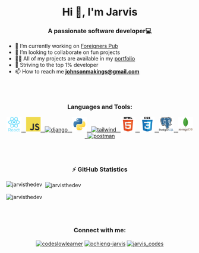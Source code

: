 <h1 align="center">Hi 👋, I'm Jarvis</h1>
<h3 align="center">A passionate software developer💻</h3>

- 🔭 I’m currently working on [Foreigners Pub](https://github.com/dotjarvis/foreignersPub/)
- 👯 I’m looking to collaborate on fun projects
- 👨‍💻 All of my projects are available in my [portfolio](https://jarviscodes.netlify.app/)
- 🏁️ Striving to the top 1% developer
- 📫 How to reach me **johnsonmakings@gmail.com**


<br/>
<br/>
<h3 align="center">Languages and Tools:</h3>
<p align="center">
  <a href="https://reactjs.org/" target="_blank" rel="noreferrer"> 
    <img src="https://raw.githubusercontent.com/devicons/devicon/master/icons/react/react-original-wordmark.svg" alt="react" width="40" height="40"/> 
  </a>
  <a href="https://developer.mozilla.org/en-US/docs/Web/JavaScript" target="_blank" rel="noreferrer"> &nbsp;
    <img src="https://raw.githubusercontent.com/devicons/devicon/master/icons/javascript/javascript-original.svg" alt="javascript" width="40" height="40"/> 
  </a>
  <a href="https://www.djangoproject.com/" target="_blank" rel="noreferrer"> &nbsp;
    <img src="https://cdn.worldvectorlogo.com/logos/django.svg" alt="django" width="40" height="40"/> 
  </a>   
  <a href="https://www.python.org" target="_blank" rel="noreferrer"> &nbsp;
    <img src="https://raw.githubusercontent.com/devicons/devicon/master/icons/python/python-original.svg" alt="python" width="40" height="40"/> 
  </a>
  <a href="https://tailwindcss.com/" target="_blank" rel="noreferrer"> &nbsp;
    <img src="https://www.vectorlogo.zone/logos/tailwindcss/tailwindcss-icon.svg" alt="tailwind" width="40" height="40"/> 
  </a>
  <a href="https://www.w3.org/html/" target="_blank" rel="noreferrer"> &nbsp;
    <img src="https://raw.githubusercontent.com/devicons/devicon/master/icons/html5/html5-original-wordmark.svg" alt="html5" width="40" height="40"/> 
  </a>
  <a href="https://www.w3schools.com/css/" target="_blank" rel="noreferrer"> &nbsp;
    <img src="https://raw.githubusercontent.com/devicons/devicon/master/icons/css3/css3-original-wordmark.svg" alt="css3" width="40" height="40"/>
  </a>
  <a href="https://www.postgresql.org" target="_blank" rel="noreferrer"> &nbsp;
    <img src="https://raw.githubusercontent.com/devicons/devicon/master/icons/postgresql/postgresql-original-wordmark.svg" alt="postgresql" width="40" height="40"/> 
  </a>   
  <a href="https://www.mongodb.com/" target="_blank" rel="noreferrer"> &nbsp;
    <img src="https://raw.githubusercontent.com/devicons/devicon/master/icons/mongodb/mongodb-original-wordmark.svg" alt="mongodb" width="40" height="40"/> 
  </a>
  <a href="https://postman.com" target="_blank" rel="noreferrer"> &nbsp;
    <img src="https://www.vectorlogo.zone/logos/getpostman/getpostman-icon.svg" alt="postman" width="40" height="40"/> 
  </a>
</p>


<br/>
<br/>

<h3 align="center">⚡ GitHub Statistics</h3>
<p>
  <img align="left" src="https://github-readme-stats.vercel.app/api/top-langs?username=jarvisthedev&show_icons=true&locale=en&layout=compact" alt="jarvisthedev" />
</p>
<p>
  &nbsp;
  <img align="center" src="https://github-readme-stats.vercel.app/api?username=jarvisthedev&show_icons=true&locale=en" alt="jarvisthedev" />
</p>
<p>
  <img align="center" src="https://github-readme-streak-stats.herokuapp.com/?user=jarvisthedev&" alt="jarvisthedev" />
</p>


<br/>
<br/>

<h3 align="center">Connect with me:</h3>
<p align="center">
<a href="https://twitter.com/jarvisthedev" target="blank"><img align="center" src="https://raw.githubusercontent.com/rahuldkjain/github-profile-readme-generator/master/src/images/icons/Social/twitter.svg" alt="codeslowlearner" height="30" width="40" /></a>
<a href="https://linkedin.com/in/jarvisthedev" target="blank"><img align="center" src="https://raw.githubusercontent.com/rahuldkjain/github-profile-readme-generator/master/src/images/icons/Social/linked-in-alt.svg" alt="ochieng-jarvis" height="30" width="40" /></a>
<a href="https://instagram.com/jarvisthedev" target="blank"><img align="center" src="https://raw.githubusercontent.com/rahuldkjain/github-profile-readme-generator/master/src/images/icons/Social/instagram.svg" alt="jarvis_codes" height="30" width="40" /></a>
</p>
